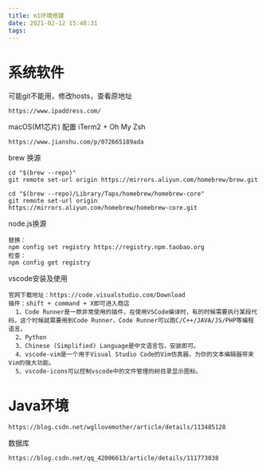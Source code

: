 ```yaml
---
title: m1环境搭建
date: 2021-02-12 15:48:31
tags:
---
```


# 系统软件

可能git不能用，修改hosts，查看原地址

```
https://www.ipaddress.com/
```

macOS(M1芯片) 配置 iTerm2 + Oh My Zsh

```
https://www.jianshu.com/p/072665189ada
```

brew 换源

```
cd "$(brew --repo)"
git remote set-url origin https://mirrors.aliyun.com/homebrew/brew.git

cd "$(brew --repo)/Library/Taps/homebrew/homebrew-core"
git remote set-url origin https://mirrors.aliyun.com/homebrew/homebrew-core.git
```

node.js换源

```
替换： 
npm config set registry https://registry.npm.taobao.org
检查：
npm config get registry
```

vscode安装及使用

```
官网下载地址：https://code.visualstudio.com/Download
插件：shift + command + X即可进入商店
  1、Code Runner是一款非常使用的插件，在使用VSCode编译时，有的时候需要执行某段代码，这个时候就需要用到Code Runner，Code Runner可以跑C/C++/JAVA/JS/PHP等编程语言。
  2、Python
  3、Chinese (Simplified) Language是中文语言包，安装即可。
  4、vscode-vim是一个用于Visual Studio Code的Vim仿真器，为你的文本编辑器带来Vim的强大功能。
  5、vscode-icons可以控制vscode中的文件管理的树目录显示图标。
```



# Java环境

```
https://blog.csdn.net/wgllovemother/article/details/113485128
```



数据库

```
https://blog.csdn.net/qq_42006613/article/details/111773038
```

